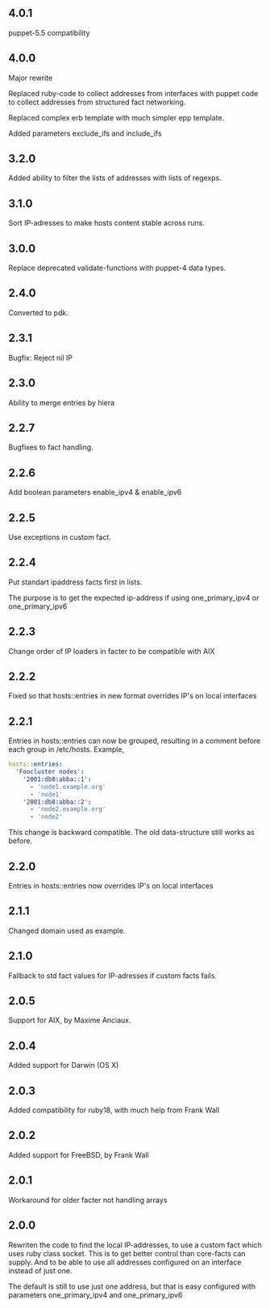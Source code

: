 ## 4.0.1

puppet-5.5 compatibility

## 4.0.0

Major rewrite

Replaced ruby-code to collect addresses from interfaces with puppet code to
collect addresses from structured fact networking.

Replaced complex erb template with much simpler epp template.

Added parameters exclude_ifs and include_ifs

## 3.2.0

Added ability to filter the lists of addresses with lists of regexps.

## 3.1.0

Sort IP-adresses to make hosts content stable across runs.

## 3.0.0

Replace deprecated validate-functions with puppet-4 data types.

## 2.4.0

Converted to pdk.

## 2.3.1

Bugfix: Reject nil IP

## 2.3.0

Ability to merge entries by hiera

## 2.2.7

Bugfixes to fact handling.

## 2.2.6

Add boolean parameters enable_ipv4 & enable_ipv6

## 2.2.5

Use exceptions in custom fact.

## 2.2.4

Put standart ipaddress facts first in lists.

The purpose is to get the expected ip-address if using
one_primary_ipv4 or one_primary_ipv6

## 2.2.3

Change order of IP loaders in facter to be compatible with AIX

## 2.2.2

Fixed so that hosts::entries in new format overrides IP's on local
interfaces

## 2.2.1

Entries in hosts::entries can now be grouped, resulting in a comment
before each group in /etc/hosts. Example,

```yaml
hosts::entries:
  'Foocluster nodes':
    '2001:db8:abba::1':
      - 'node1.example.org'
      - 'node1'
    '2001:db8:abba::2':
      - 'node2.example.org'
      - 'node2'
```

This change is backward compatible. The old data-structure still works
as before.

## 2.2.0

Entries in hosts::entries now overrides IP's on local interfaces

## 2.1.1

Changed domain used as example.

## 2.1.0

Fallback to std fact values for IP-adresses if custom facts fails.

## 2.0.5

Support for AIX, by Maxime Anciaux.

## 2.0.4

Added support for Darwin (OS X)

## 2.0.3

Added compatibility for ruby18, with much help from Frank Wall

## 2.0.2

Added support for FreeBSD, by Frank Wall

## 2.0.1

Workaround for older facter not handling arrays

## 2.0.0

Rewriten the code to find the local IP-addresses, to use a custom fact
which uses ruby class socket. This is to get better control than
core-facts can supply. And to be able to use all addresses configured
on an interface instead of just one.

The default is still to use just one address, but that is easy
configured with parameters one_primary_ipv4 and one_primary_ipv6
